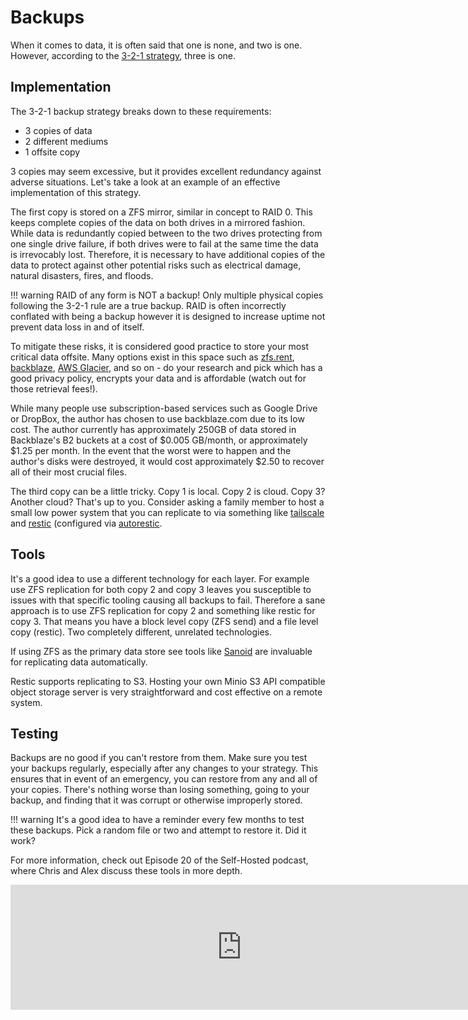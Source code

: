 # Backups

When it comes to data, it is often said that one is none, and two is one. However, according to the [3-2-1 strategy](https://www.seagate.com/blog/what-is-a-3-2-1-backup-strategy/), three is one. 

## Implementation

The 3-2-1 backup strategy breaks down to these requirements:

- 3 copies of data 
- 2 different mediums
- 1 offsite copy

3 copies may seem excessive, but it provides excellent redundancy against adverse situations. Let's take a look at an example of an effective implementation of this strategy.

The first copy is stored on a ZFS mirror, similar in concept to RAID 0. This keeps complete copies of the data on both drives in a mirrored fashion. While data is redundantly copied between to the two drives protecting from one single drive failure, if both drives were to fail at the same time the data is irrevocably lost. Therefore, it is necessary to have additional copies of the data to protect against other potential risks such as electrical damage, natural disasters, fires, and floods.

!!! warning
    RAID of any form is NOT a backup! Only multiple physical copies following the 3-2-1 rule are a true backup. RAID is often incorrectly conflated with being a backup however it is designed to increase uptime not prevent data loss in and of itself.

To mitigate these risks, it is considered good practice to store your most critical data offsite. Many options exist in this space such as [zfs.rent](https://zfs.rent), [backblaze](https://backblaze.com), [AWS Glacier](https://aws.amazon.com/s3/storage-classes/glacier/), and so on - do your research and pick which has a good privacy policy, encrypts your data and is affordable (watch out for those retrieval fees!).

While many people use subscription-based services such as Google Drive or DropBox, the author has chosen to use backblaze.com due to its low cost. The author currently has approximately 250GB of data stored in Backblaze's B2 buckets at a cost of $0.005 GB/month, or approximately $1.25 per month. In the event that the worst were to happen and the author's disks were destroyed, it would cost approximately $2.50 to recover all of their most crucial files.

The third copy can be a little tricky. Copy 1 is local. Copy 2 is cloud. Copy 3? Another cloud? That's up to you. Consider asking a family member to host a small low power system that you can replicate to via something like [tailscale](https://tailscale.com) and [restic](https://restic.net/) (configured via [autorestic](https://autorestic.vercel.app).

## Tools

It's a good idea to use a different technology for each layer. For example use ZFS replication for both copy 2 and copy 3 leaves you susceptible to issues with that specific tooling causing all backups to fail. Therefore a sane approach is to use ZFS replication for copy 2 and something like restic for copy 3. That means you have a block level copy (ZFS send) and a file level copy (restic). Two completely different, unrelated technologies.

If using ZFS as the primary data store see tools like [Sanoid](https://github.com/jimsalterjrs/sanoid) are invaluable for replicating data automatically.

Restic supports replicating to S3. Hosting your own Minio S3 API compatible object storage server is very straightforward and cost effective on a remote system.

## Testing

Backups are no good if you can't restore from them. Make sure you test your backups regularly, especially after any changes to your strategy. This ensures that in event of an emergency, you can restore from any and all of your copies. There's nothing worse than losing something, going to your backup, and finding that it was corrupt or otherwise improperly stored.

!!! warning
    It's a good idea to have a reminder every few months to test these backups. Pick a random file or two and attempt to restore it. Did it work?

For more information, check out Episode 20 of the Self-Hosted podcast, where Chris and Alex discuss these tools in more depth.

<p align="center">
<iframe src="https://player.fireside.fm/v2/dUlrHQih+pywvrsnF?theme=dark" width="740" height="200" frameborder="0" scrolling="no"></iframe> 
</p>
